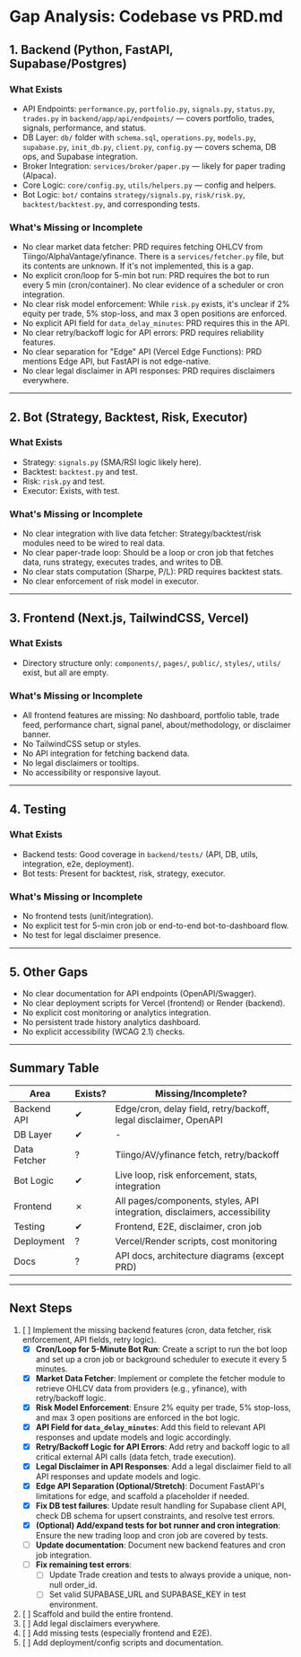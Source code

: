 # Gap Analysis: Codebase vs PRD.md

## 1. Backend (Python, FastAPI, Supabase/Postgres)

### What Exists
- API Endpoints: `performance.py`, `portfolio.py`, `signals.py`, `status.py`, `trades.py` in `backend/app/api/endpoints/` — covers portfolio, trades, signals, performance, and status.
- DB Layer: `db/` folder with `schema.sql`, `operations.py`, `models.py`, `supabase.py`, `init_db.py`, `client.py`, `config.py` — covers schema, DB ops, and Supabase integration.
- Broker Integration: `services/broker/paper.py` — likely for paper trading (Alpaca).
- Core Logic: `core/config.py`, `utils/helpers.py` — config and helpers.
- Bot Logic: `bot/` contains `strategy/signals.py`, `risk/risk.py`, `backtest/backtest.py`, and corresponding tests.

### What's Missing or Incomplete
- No clear market data fetcher: PRD requires fetching OHLCV from Tiingo/AlphaVantage/yfinance. There is a `services/fetcher.py` file, but its contents are unknown. If it's not implemented, this is a gap.
- No explicit cron/loop for 5-min bot run: PRD requires the bot to run every 5 min (cron/container). No clear evidence of a scheduler or cron integration.
- No clear risk model enforcement: While `risk.py` exists, it's unclear if 2% equity per trade, 5% stop-loss, and max 3 open positions are enforced.
- No explicit API field for `data_delay_minutes`: PRD requires this in the API.
- No clear retry/backoff logic for API errors: PRD requires reliability features.
- No clear separation for "Edge" API (Vercel Edge Functions): PRD mentions Edge API, but FastAPI is not edge-native.
- No clear legal disclaimer in API responses: PRD requires disclaimers everywhere.

---

## 2. Bot (Strategy, Backtest, Risk, Executor)

### What Exists
- Strategy: `signals.py` (SMA/RSI logic likely here).
- Backtest: `backtest.py` and test.
- Risk: `risk.py` and test.
- Executor: Exists, with test.

### What's Missing or Incomplete
- No clear integration with live data fetcher: Strategy/backtest/risk modules need to be wired to real data.
- No clear paper-trade loop: Should be a loop or cron job that fetches data, runs strategy, executes trades, and writes to DB.
- No clear stats computation (Sharpe, P/L): PRD requires backtest stats.
- No clear enforcement of risk model in executor.

---

## 3. Frontend (Next.js, TailwindCSS, Vercel)

### What Exists
- Directory structure only: `components/`, `pages/`, `public/`, `styles/`, `utils/` exist, but all are empty.

### What's Missing or Incomplete
- All frontend features are missing: No dashboard, portfolio table, trade feed, performance chart, signal panel, about/methodology, or disclaimer banner.
- No TailwindCSS setup or styles.
- No API integration for fetching backend data.
- No legal disclaimers or tooltips.
- No accessibility or responsive layout.

---

## 4. Testing

### What Exists
- Backend tests: Good coverage in `backend/tests/` (API, DB, utils, integration, e2e, deployment).
- Bot tests: Present for backtest, risk, strategy, executor.

### What's Missing or Incomplete
- No frontend tests (unit/integration).
- No explicit test for 5-min cron job or end-to-end bot-to-dashboard flow.
- No test for legal disclaimer presence.

---

## 5. Other Gaps

- No clear documentation for API endpoints (OpenAPI/Swagger).
- No clear deployment scripts for Vercel (frontend) or Render (backend).
- No explicit cost monitoring or analytics integration.
- No persistent trade history analytics dashboard.
- No explicit accessibility (WCAG 2.1) checks.

---

## Summary Table

| Area         | Exists? | Missing/Incomplete? |
|--------------|---------|---------------------|
| Backend API  |   ✔     | Edge/cron, delay field, retry/backoff, legal disclaimer, OpenAPI |
| DB Layer     |   ✔     | -                   |
| Data Fetcher |   ?     | Tiingo/AV/yfinance fetch, retry/backoff |
| Bot Logic    |   ✔     | Live loop, risk enforcement, stats, integration |
| Frontend     |   ✗     | All pages/components, styles, API integration, disclaimers, accessibility |
| Testing      |   ✔     | Frontend, E2E, disclaimer, cron job |
| Deployment   |   ?     | Vercel/Render scripts, cost monitoring |
| Docs         |   ?     | API docs, architecture diagrams (except PRD) |

---

## Next Steps

1. [ ] Implement the missing backend features (cron, data fetcher, risk enforcement, API fields, retry logic).
    - [x] **Cron/Loop for 5-Minute Bot Run**: Create a script to run the bot loop and set up a cron job or background scheduler to execute it every 5 minutes.
    - [x] **Market Data Fetcher**: Implement or complete the fetcher module to retrieve OHLCV data from providers (e.g., yfinance), with retry/backoff logic.
    - [x] **Risk Model Enforcement**: Ensure 2% equity per trade, 5% stop-loss, and max 3 open positions are enforced in the bot logic.
    - [x] **API Field for `data_delay_minutes`**: Add this field to relevant API responses and update models and logic accordingly.
    - [x] **Retry/Backoff Logic for API Errors**: Add retry and backoff logic to all critical external API calls (data fetch, trade execution).
    - [x] **Legal Disclaimer in API Responses**: Add a legal disclaimer field to all API responses and update models and logic.
    - [x] **Edge API Separation (Optional/Stretch)**: Document FastAPI's limitations for edge, and scaffold a placeholder if needed.
    - [x] **Fix DB test failures**: Update result handling for Supabase client API, check DB schema for upsert constraints, and resolve test errors.
    - [x] **(Optional) Add/expand tests for bot runner and cron integration**: Ensure the new trading loop and cron job are covered by tests.
    - [ ] **Update documentation**: Document new backend features and cron job integration.
    - [ ] **Fix remaining test errors**:
        - [ ] Update Trade creation and tests to always provide a unique, non-null order_id.
        - [ ] Set valid SUPABASE_URL and SUPABASE_KEY in test environment.
2. [ ] Scaffold and build the entire frontend.
3. [ ] Add legal disclaimers everywhere.
4. [ ] Add missing tests (especially frontend and E2E).
5. [ ] Add deployment/config scripts and documentation.
